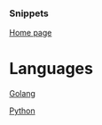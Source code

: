 ### Snippets

[Home page](https://assassinukg.github.io/ac1d)

# Languages
[Golang](https://assassinukg.github.io/ac1d/snippets/golang)

[Python](https://assassinukg.github.io/ac1d/snippets/python)
